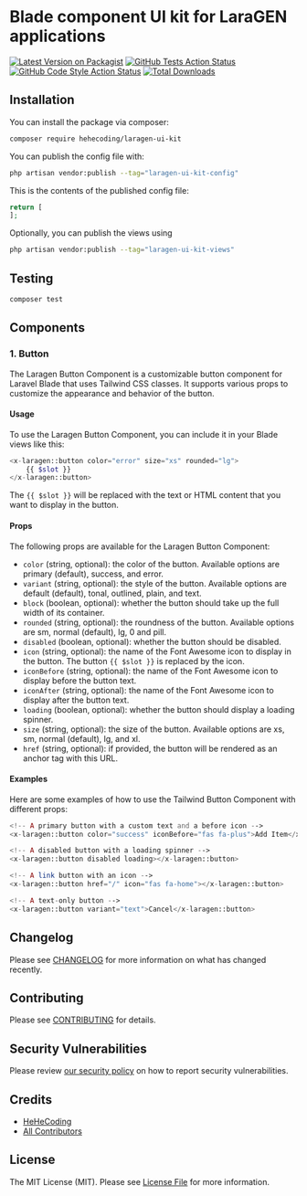 # Blade component UI kit for LaraGEN applications
[![Latest Version on Packagist](https://img.shields.io/packagist/v/hehecoding/laragen-ui-kit.svg?style=flat-square)](https://packagist.org/packages/hehecoding/laragen-ui-kit)
[![GitHub Tests Action Status](https://img.shields.io/github/actions/workflow/status/hehecoding/laragen-ui-kit/run-tests.yml?branch=master&label=tests&style=flat-square)](https://github.com/hehecoding/laragen-ui-kit/actions?query=workflow%3Arun-tests+branch%3Amaster)
[![GitHub Code Style Action Status](https://img.shields.io/github/actions/workflow/status/hehecoding/laragen-ui-kit/fix-php-code-style-issues.yml?branch=master&label=code%20style&style=flat-square)](https://github.com/hehecoding/laragen-ui-kit/actions?query=workflow%3A"Fix+PHP+code+style+issues"+branch%3Amaster)
[![Total Downloads](https://img.shields.io/packagist/dt/hehecoding/laragen-ui-kit.svg?style=flat-square)](https://packagist.org/packages/hehecoding/laragen-ui-kit)
## Installation

You can install the package via composer:

```bash
composer require hehecoding/laragen-ui-kit
```

You can publish the config file with:

```bash
php artisan vendor:publish --tag="laragen-ui-kit-config"
```

This is the contents of the published config file:

```php
return [
];
```

Optionally, you can publish the views using

```bash
php artisan vendor:publish --tag="laragen-ui-kit-views"
```

## Testing

```bash
composer test
```

## Components
### 1. Button
The Laragen Button Component is a customizable button component for Laravel Blade that uses Tailwind CSS classes. It supports various props to customize the appearance and behavior of the button.
#### Usage
To use the Laragen Button Component, you can include it in your Blade views like this:
```php
<x-laragen::button color="error" size="xs" rounded="lg">
    {{ $slot }}
</x-laragen::button>
```
The `{{ $slot }}` will be replaced with the text or HTML content that you want to display in the button.

#### Props
The following props are available for the Laragen Button Component:
* `color` (string, optional): the color of the button. Available options are primary (default), success, and error.
* `variant` (string, optional): the style of the button. Available options are default (default), tonal, outlined, plain, and text.
* `block` (boolean, optional): whether the button should take up the full width of its container.
* `rounded` (string, optional): the roundness of the button. Available options are sm, normal (default), lg, 0 and pill.
* `disabled` (boolean, optional): whether the button should be disabled.
* `icon` (string, optional): the name of the Font Awesome icon to display in the button. The button `{{ $slot }}` is replaced by the icon.
* `iconBefore` (string, optional): the name of the Font Awesome icon to display before the button text.
* `iconAfter` (string, optional): the name of the Font Awesome icon to display after the button text.
* `loading` (boolean, optional): whether the button should display a loading spinner.
* `size` (string, optional): the size of the button. Available options are xs, sm, normal (default), lg, and xl.
* `href` (string, optional): if provided, the button will be rendered as an anchor tag with this URL.

#### Examples
Here are some examples of how to use the Tailwind Button Component with different props:
```php
<!-- A primary button with a custom text and a before icon -->
<x-laragen::button color="success" iconBefore="fas fa-plus">Add Item</x-laragen::button>

<!-- A disabled button with a loading spinner -->
<x-laragen::button disabled loading></x-laragen::button>

<!-- A link button with an icon -->
<x-laragen::button href="/" icon="fas fa-home"></x-laragen::button>

<!-- A text-only button -->
<x-laragen::button variant="text">Cancel</x-laragen::button>

```
## Changelog

Please see [CHANGELOG](CHANGELOG.md) for more information on what has changed recently.

## Contributing

Please see [CONTRIBUTING](CONTRIBUTING.md) for details.

## Security Vulnerabilities

Please review [our security policy](../../security/policy) on how to report security vulnerabilities.

## Credits

- [HeHeCoding](https://github.com/hehecoding)
- [All Contributors](../../contributors)

## License

The MIT License (MIT). Please see [License File](LICENSE.md) for more information.
